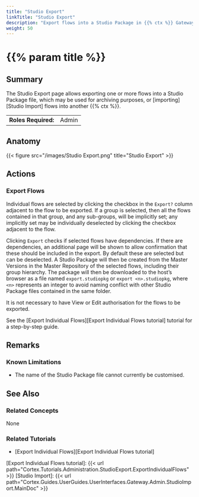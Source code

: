 ```yaml
---
title: "Studio Export"
linkTitle: "Studio Export"
description: "Export flows into a Studio Package in {{% ctx %}} Gateway."
weight: 50
---
```


# {{% param title %}}

## Summary

The Studio Export page allows exporting one or more flows into a Studio Package file, which may be used for archiving purposes, or [importing][Studio Import] flows into another {{% ctx %}}.

|                              |                                                                 |
|------------------------------|-----------------------------------------------------------------|
| **Roles Required:**          | Admin                                                           |

## Anatomy

{{< figure src="/images/Studio Export.png" title="Studio Export" >}}

## Actions

### Export Flows

Individual flows are selected by clicking the checkbox in the `Export?` column adjacent to the flow to be exported. If a group is selected, then all the flows contained in that group, and any sub-groups, will be implicitly set; any implicitly set may be individually deselected by clicking the checkbox adjacent to the flow.

Clicking `Export` checks if selected flows have dependencies. If there are dependencies, an additional page will be shown to allow confirmation that these should be included in the export. By default these are selected but can be deselected. A Studio Package will then be created from the Master Versions in the Master Repository of the selected flows, including their group hierarchy. The package will then be downloaded to the host’s browser as a file named `export.studiopkg` or `export <n>.studiopkg`, where `<n>` represents an integer to avoid naming conflict with other Studio Package files contained in the same folder.

It is not necessary to have View or Edit authorisation for the flows to be exported.

See the [Export Individual Flows][Export Individual Flows tutorial] tutorial for a step-by-step guide.

## Remarks

### Known Limitations

* The name of the Studio Package file cannot currently be customised.

## See Also

### Related Concepts

None

### Related Tutorials

* [Export Individual Flows][Export Individual Flows tutorial]

[Export Individual Flows tutorial]: {{< url path="Cortex.Tutorials.Administration.StudioExport.ExportIndividualFlows" >}}
[Studio Import]: {{< url path="Cortex.Guides.UserGuides.UserInterfaces.Gateway.Admin.StudioImport.MainDoc" >}}
